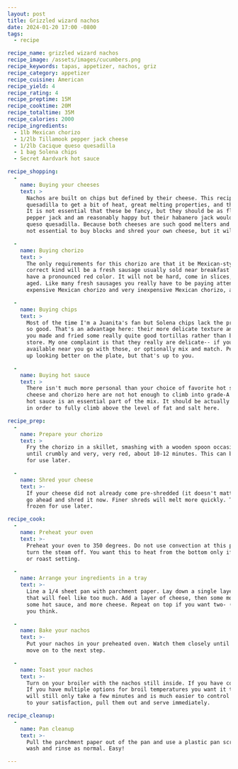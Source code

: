 ```yaml
---
layout: post
title: Grizzled wizard nachos
date: 2024-01-20 17:00 -0800
tags:
  - recipe

recipe_name: grizzled wizard nachos
recipe_image: /assets/images/cucumbers.png
recipe_keywords: tapas, appetizer, nachos, griz
recipe_category: appetizer
recipe_cuisine: American
recipe_yield: 4
recipe_rating: 4
recipe_preptime: 15M
recipe_cooktime: 20M
recipe_totaltime: 35M
recipe_calories: 2000
recipe_ingredients:
  - 1lb Mexican chorizo 
  - 1/2lb Tillamook pepper jack cheese
  - 1/2lb Cacique queso quesadilla
  - 1 bag Solena chips
  - Secret Aardvark hot sauce

recipe_shopping:
  -
    name: Buying your cheeses
    text: >
      Nachos are built on chips but defined by their cheese. This recipe uses a mix of pepper jack and queso
      quesadilla to get a bit of heat, great melting properties, and the richness of the queso quesadilla.
      It is not essential that these be fancy, but they should be as flavorful as you can get. I've used Tillamook
      pepper jack and am reasonably happy but their habanero jack would probably be better. Cacique is my preferred
      queso quesadilla. Because both cheeses are such good melters and we are not forming a sauce with them it is
      not essential to buy blocks and shred your own cheese, but it will save you a good bit of money.

  -
    name: Buying chorizo
    text: >
      The only requirements for this chorizo are that it be Mexican-style chorizo and not Spainish-style. The
      correct kind will be a fresh sausage usually sold near breakfast sausages in the meat department and will
      have a pronounced red color. It will not be hard, come in slices, or otherwise show signs of having been
      aged. Like many fresh sausages you really have to be paying attention to know the difference between very
      expensive Mexican chorizo and very inexpensive Mexican chorizo, and I cheap out here if I can.

  -
    name: Buying chips
    text: >
      Most of the time I'm a Juanita's fan but Solena chips lack the pronounced corn grains that make Juanita's
      so good. That's an advantage here: their more delicate texture and higher oil content lead to a sense that 
      you made and fried some really quite good tortillas rather than buying the cheapest bag of chips at the 
      store. My one complaint is that they really are delicate-- if you have more robust but still smooth chips
      available near you go with those, or optionally mix and match. Personally I find the white corn chips wind
      up looking better on the plate, but that's up to you.

  -
    name: Buying hot sauce
    text: >
      There isn't much more personal than your choice of favorite hot sauces so I won't belabor this point. The
      cheese and chorizo here are not hot enough to climb into grade-A nacho territory for me on their own, so
      hot sauce is an essential part of the mix. It should be actually hot, much hotter than Tobasco or sriracha,
      in order to fully climb above the level of fat and salt here.

recipe_prep:
  -
    name: Prepare your chorizo
    text: >
      Fry the chorizo in a skillet, smashing with a wooden spoon occasionally. Continue to cook
      until crumbly and very, very red, about 10-12 minutes. This can be refrigerated or frozen
      for use later.

  -
    name: Shred your cheese
    text: >-
      If your cheese did not already come pre-shredded (it doesn't matter much for this recipe),
      go ahead and shred it now. Finer shreds will melt more quickly. This can be refrigerated or
      frozen for use later.

recipe_cook:
  -
    name: Preheat your oven
    text: >-
      Preheat your oven to 350 degrees. Do not use convection at this point. If you have a steam oven,
      turn the steam off. You want this to heat from the bottom only if you have a rear heating element
      or roast setting.

  -
    name: Arrange your ingredients in a tray
    text: >-
      Line a 1/4 sheet pan with parchment paper. Lay down a single layer of chips. Then, add an amount of chorizo
      that will feel like too much. Add a layer of cheese, then some more chorizo, whatever other toppings you like, 
      some hot sauce, and more cheese. Repeat on top if you want two- (or three-) layer nachos. Use more cheese than
      you think.

  -
    name: Bake your nachos
    text: >-
      Put your nachos in your preheated oven. Watch them closely until the cheese has melted but not browned, then
      move on to the next step.

  -
    name: Toast your nachos
    text: >-
      Turn on your broiler with the nachos still inside. If you have convection broil this is a good time to use it.
      If you have multiple options for broil temperatures you want it to be a fairly low broil-- 450 to 500 degrees
      will still only take a few minutes and is much easier to control than, say, 1500 degrees. Once they're browned
      to your satisfaction, pull them out and serve immediately.

recipe_cleanup:
  -
    name: Pan cleanup
    text: >-
      Pull the parchment paper out of the pan and use a plastic pan scraper to get any burned-on cheese off. Then
      wash and rinse as normal. Easy!

---
```

